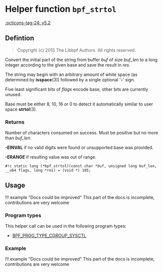 # Helper function `bpf_strtol`

<!-- [FEATURE_TAG](bpf_strtol) -->
[:octicons-tag-24: v5.2](https://github.com/torvalds/linux/commit/d7a4cb9b6705a89937d12c8158a35a3145dc967a)
<!-- [/FEATURE_TAG] -->

## Defintion

> Copyright (c) 2015 The Libbpf Authors. All rights reserved.


<!-- [HELPER_FUNC_DEF] -->
Convert the initial part of the string from buffer _buf_ of size _buf_len_ to a long integer according to the given base and save the result in _res_.

The string may begin with an arbitrary amount of white space (as determined by **isspace**(3)) followed by a single optional '**-**' sign.

Five least significant bits of _flags_ encode base, other bits are currently unused.

Base must be either 8, 10, 16 or 0 to detect it automatically similar to user space **strtol**(3).

### Returns

Number of characters consumed on success. Must be positive but no more than _buf_len_.

**-EINVAL** if no valid digits were found or unsupported base was provided.

**-ERANGE** if resulting value was out of range.

`#!c static long (*bpf_strtol)(const char *buf, unsigned long buf_len, __u64 flags, long *res) = (void *) 105;`
<!-- [/HELPER_FUNC_DEF] -->

## Usage

!!! example "Docs could be improved"
    This part of the docs is incomplete, contributions are very welcome

### Program types

This helper call can be used in the following program types:

<!-- DO NOT EDIT MANUALLY -->
<!-- [HELPER_FUNC_PROG_REF] -->
 * [BPF_PROG_TYPE_CGROUP_SYSCTL](../program-type/BPF_PROG_TYPE_CGROUP_SYSCTL.md)
<!-- [/HELPER_FUNC_PROG_REF] -->

### Example

!!! example "Docs could be improved"
    This part of the docs is incomplete, contributions are very welcome
